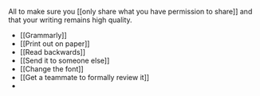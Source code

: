 All to make sure you [[only share what you have permission to share]] and that your writing remains high quality.

- [[Grammarly]]
- [[Print out on paper]]
- [[Read backwards]]
- [[Send it to someone else]]
- [[Change the font]]
- [[Get a teammate to formally review it]]
- 